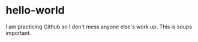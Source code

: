 # hello-world
I am practicing Github so I don't mess anyone else's work up. This is soups important. 
